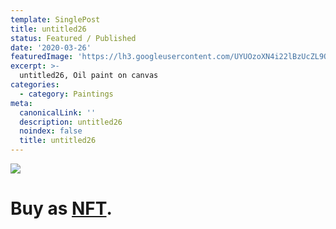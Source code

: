 ```yaml
---
template: SinglePost
title: untitled26
status: Featured / Published
date: '2020-03-26'
featuredImage: 'https://lh3.googleusercontent.com/UYUOzoXN4i22lBzUcZL9QYI8c3rd3FujiU01klvB_00gb4RJ8qo0FreG-l453oof9UEwJhOJ5jPkWz0xoPDuyuR58aaosBXl_PwcoQ=w600'
excerpt: >-
  untitled26, Oil paint on canvas
categories:
  - category: Paintings
meta:
  canonicalLink: ''
  description: untitled26
  noindex: false
  title: untitled26
---
```

![](https://lh3.googleusercontent.com/UYUOzoXN4i22lBzUcZL9QYI8c3rd3FujiU01klvB_00gb4RJ8qo0FreG-l453oof9UEwJhOJ5jPkWz0xoPDuyuR58aaosBXl_PwcoQ=w600)

# Buy as **[NFT](https://opensea.io/assets/0x495f947276749ce646f68ac8c248420045cb7b5e/62039412101769961261145110206393106663163125283349866564998716399210540826625/)**.

